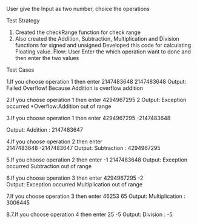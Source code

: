 User give the Input as two number, choice the operations


Test Strategy 
1. Created the checkRange function for check range
2. Also created the Addition, Subtraction, Multiplication and Division functions for signed and unsigned
Developed this code for calculating Floating value. 
Flow:
User Enter the which operation want to done 
and then enter the two values

Test Cases 

1.If you choose operation 1 then enter 
2147483648
2147483648
Output: Failed Overflow!
		Because Addition is overflow addition

2.If you choose operation 1 then enter 
4294967295
2
Output: Exception occurred
		*Overflow:Addition out of range

3.If you choose operation 1 then enter 
4294967295
-2147483648

Output: Addition : 2147483647
		
4.If you choose operation 2 then enter 		
2147483648
-2147483647
Output: Subtraction : 4294967295

5.If you choose operation 2 then enter
-1
2147483648
Output:	Exception occurred
		Subtraction out of range
		
6.If you choose operation 3 then enter
4294967295
-2	
Output: Exception occurred
		Multiplication out of range
		
7.If you choose operation 3 then enter
46253
65
Output: Multiplication : 3006445

8.7.If you choose operation 4 then enter
25
-5
Output: Division : -5
